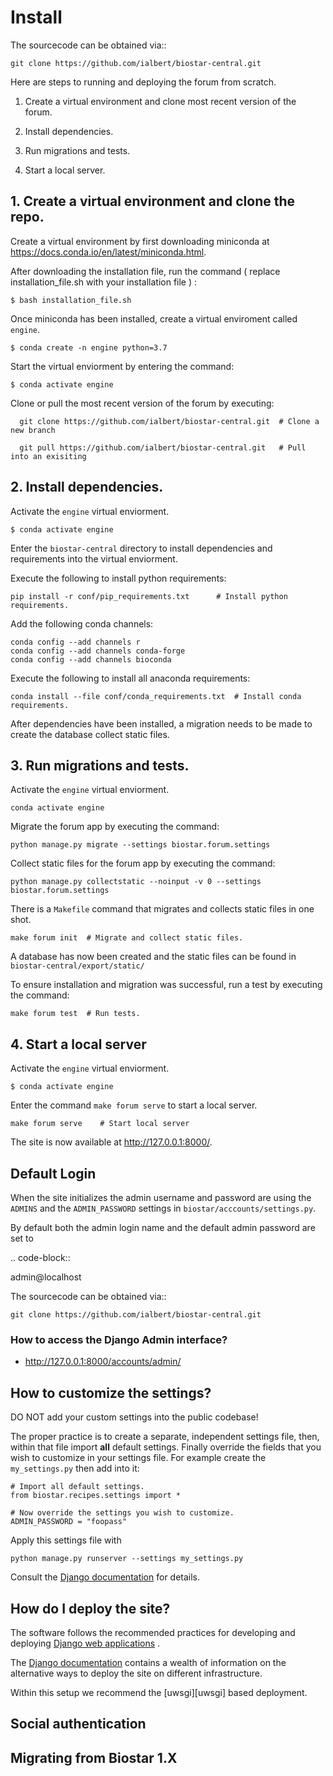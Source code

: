 # Install

The sourcecode can be obtained via::

    git clone https://github.com/ialbert/biostar-central.git

Here are steps to running and deploying the forum from scratch.


1. Create a virtual environment and clone most recent version of the forum.


2. Install dependencies. 


3. Run migrations and tests. 


4. Start a local server. 


## 1. Create a virtual environment and clone the repo.

Create a virtual environment by first downloading miniconda at https://docs.conda.io/en/latest/miniconda.html. 

After downloading the installation file, run the command ( replace installation_file.sh with your installation file ) : 

    $ bash installation_file.sh      

Once miniconda has been installed, create a virtual enviroment called `engine`.

    $ conda create -n engine python=3.7
    
Start the virtual enviorment by entering the command:

    $ conda activate engine
    
Clone or pull the most recent version of the forum by executing:

      git clone https://github.com/ialbert/biostar-central.git  # Clone a new branch
      
      git pull https://github.com/ialbert/biostar-central.git   # Pull into an exisiting 
      
      
## 2. Install dependencies. 

Activate the `engine` virtual enviorment.

    $ conda activate engine

Enter the `biostar-central` directory to install dependencies and requirements into the virtual enviorment.

Execute the following to install python requirements: 

    pip install -r conf/pip_requirements.txt      # Install python requirements.
    
    
Add the following conda channels:

    conda config --add channels r
    conda config --add channels conda-forge
    conda config --add channels bioconda

Execute the following to install all anaconda requirements:
    
    conda install --file conf/conda_requirements.txt  # Install conda requirements.
    
 After dependencies have been installed, a migration needs to be made to create the database collect static files.
 
 
 ## 3. Run migrations and tests. 
 
Activate the `engine` virtual enviorment.

    conda activate engine
    
Migrate the forum app by executing the command:

    python manage.py migrate --settings biostar.forum.settings

Collect static files for the forum app by executing the command:

    python manage.py collectstatic --noinput -v 0 --settings biostar.forum.settings

There is a `Makefile` command that migrates and collects static files in one shot. 

    make forum init  # Migrate and collect static files. 

A database has now been created and the static files can be found in `biostar-central/export/static/`

To ensure installation and migration was successful, run a test by executing the command: 

    make forum test  # Run tests. 
    
    
## 4. Start a local server 

Activate the `engine` virtual enviorment.

    $ conda activate engine
    
Enter the command `make forum serve` to start a local server.

    make forum serve    # Start local server

The site is now available at http://127.0.0.1:8000/. 
 


## Default Login

When the site initializes the admin username and password are using the ``ADMINS`` and the ``ADMIN_PASSWORD`` settings in ``biostar/acccounts/settings.py``.

 By default both the admin login name and the default admin password are set to

.. code-block::

   admin@localhost
   
The sourcecode can be obtained via::

	git clone https://github.com/ialbert/biostar-central.git


### How to access the Django Admin interface?

* http://127.0.0.1:8000/accounts/admin/

## How to customize the settings?

DO NOT add your custom settings into the public codebase!

The proper practice is to create a separate, independent settings file, then, within that file import **all** default settings. Finally override the fields that you wish to customize in your settings file. For example
create the `my_settings.py` then add into it:

    # Import all default settings.
    from biostar.recipes.settings import *

    # Now override the settings you wish to customize.
    ADMIN_PASSWORD = "foopass"

Apply this settings file with

    python manage.py runserver --settings my_settings.py

Consult the [Django documentation][django] for details.

[django]: https://www.djangoproject.com/

## How do I deploy the site?

The software follows the recommended practices for developing and deploying [Django web applications][django] .

The [Django documentation][django] contains a wealth of information on the alternative ways to deploy the site on different infrastructure.

Within this setup we recommend the [uwsgi][uwsgi] based deployment.

## Social authentication


## Migrating from Biostar 1.X

